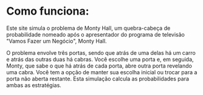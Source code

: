 # Como funciona:
Este site simula o problema de Monty Hall, um quebra-cabeça de probabilidade nomeado após o apresentador do programa de televisão "Vamos Fazer um Negócio", Monty Hall.

O problema envolve três portas, sendo que atrás de uma delas há um carro e atrás das outras duas há cabras. Você escolhe uma porta e, em seguida, Monty, que sabe o que há atrás de cada porta, abre outra porta revelando uma cabra. Você tem a opção de manter sua escolha inicial ou trocar para a porta não aberta restante. Esta simulação calcula as probabilidades para ambas as estratégias.
